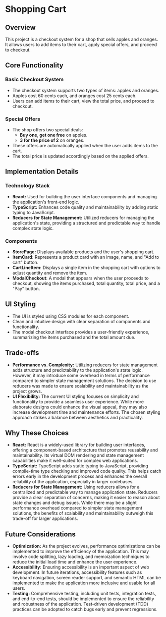 # Shopping Cart

## Overview

This project is a checkout system for a shop that sells apples and oranges. It allows users to add items to their cart, apply special offers, and proceed to checkout.

## Core Functionality

### Basic Checkout System

- The checkout system supports two types of items: apples and oranges.
- Apples cost 60 cents each, and oranges cost 25 cents each.
- Users can add items to their cart, view the total price, and proceed to checkout.

### Special Offers

- The shop offers two special deals:
  - **Buy one, get one free** on apples.
  - **3 for the price of 2** on oranges.
- These offers are automatically applied when the user adds items to the cart.
- The total price is updated accordingly based on the applied offers.

## Implementation Details

### Technology Stack

- **React:** Used for building the user interface components and managing the application's front-end logic.
- **TypeScript:** Enhances code quality and maintainability by adding static typing to JavaScript.
- **Reducers for State Management:** Utilized reducers for managing the application's state, providing a structured and predictable way to handle complex state logic.

### Components

- **StorePage:** Displays available products and the user's shopping cart.
- **ItemCard:** Represents a product card with an image, name, and "Add to cart" button.
- **CartLineItem:** Displays a single item in the shopping cart with options to adjust quantity and remove the item.
- **ModalCheckout:** A modal that appears when the user proceeds to checkout, showing the items purchased, total quantity, total price, and a "Pay" button.

## UI Styling

- The UI is styled using CSS modules for each component.
- Clean and intuitive design with clear separation of components and functionality.
- The modal checkout interface provides a user-friendly experience, summarizing the items purchased and the total amount due.

## Trade-offs

- **Performance vs. Complexity:** Utilizing reducers for state management adds structure and predictability to the application's state logic. However, it may introduce some overhead in terms of performance compared to simpler state management solutions. The decision to use reducers was made to ensure scalability and maintainability as the project grows.
- **UI Flexibility:** The current UI styling focuses on simplicity and functionality to provide a seamless user experience. While more elaborate designs could enhance the visual appeal, they may also increase development time and maintenance efforts. The chosen styling approach strikes a balance between aesthetics and practicality.

## Why These Choices

- **React:** React is a widely-used library for building user interfaces, offering a component-based architecture that promotes reusability and maintainability. Its virtual DOM rendering and state management capabilities make it well-suited for complex web applications.
- **TypeScript:** TypeScript adds static typing to JavaScript, providing compile-time type checking and improved code quality. This helps catch errors early in the development process and enhances the overall reliability of the application, especially in larger codebases.
- **Reducers for State Management:** Using reducers allows for a centralized and predictable way to manage application state. Reducers provide a clear separation of concerns, making it easier to reason about state changes and debug issues. While there may be a slight performance overhead compared to simpler state management solutions, the benefits of scalability and maintainability outweigh this trade-off for larger applications.

## Future Considerations

- **Optimization:** As the project evolves, performance optimizations can be implemented to improve the efficiency of the application. This may involve code splitting, lazy loading, and memoization techniques to reduce the initial load time and enhance the user experience.
- **Accessibility:** Ensuring accessibility is an important aspect of web development. In future iterations, accessibility features such as keyboard navigation, screen reader support, and semantic HTML can be implemented to make the application more inclusive and usable for all users.
- **Testing:** Comprehensive testing, including unit tests, integration tests, and end-to-end tests, should be implemented to ensure the reliability and robustness of the application. Test-driven development (TDD) practices can be adopted to catch bugs early and prevent regressions.